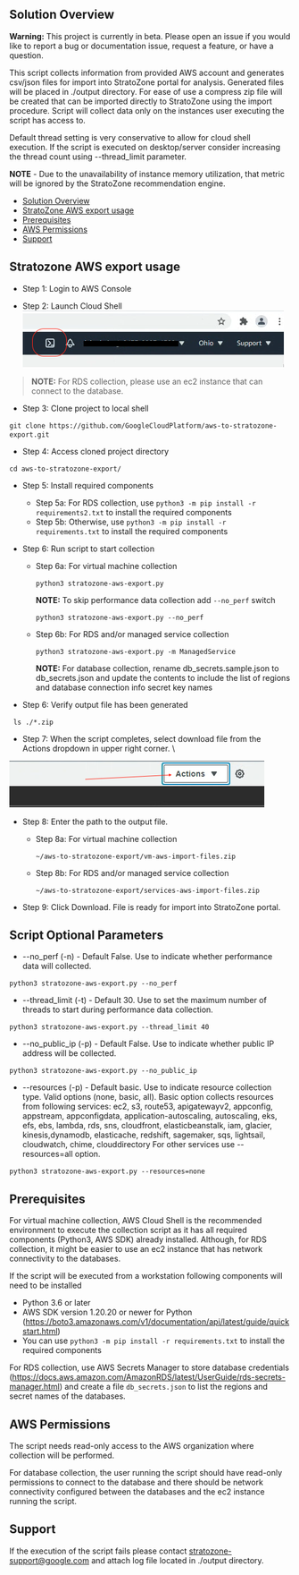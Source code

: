 <!--
Copyright 2021 Google LLC

Licensed under the Apache License, Version 2.0 (the "License");
you may not use this file except in compliance with the License.
You may obtain a copy of the License at

     https://www.apache.org/licenses/LICENSE-2.0

Unless required by applicable law or agreed to in writing, software
distributed under the License is distributed on an "AS IS" BASIS,
WITHOUT WARRANTIES OR CONDITIONS OF ANY KIND, either express or implied.
See the License for the specific language governing permissions and
limitations under the License.
-->

## Solution Overview
__Warning:__ This project is currently in beta. Please open an issue if you would like to report a bug or documentation issue, request a feature, or have a question.

This script collects information from provided AWS account and generates csv/json files for import into StratoZone portal for analysis.
Generated files will be placed in ./output directory. For ease of use a compress zip file will be created that can be imported directly to StratoZone using the import procedure. 
Script will collect data only on the instances user executing the script has access to. 

Default thread setting is very conservative to allow for cloud shell execution. If the script is executed on desktop/server consider increasing the thread count using --thread_limit parameter. 

**NOTE** - Due to the unavailability of instance memory utilization, that metric will be ignored by the StratoZone recommendation engine.

- [Solution Overview](#solution-overview)
- [StratoZone AWS export usage](#stratozone-aws-export-usage)
- [Prerequisites](#prerequisites)
- [AWS Permissions](#aws-permissions)
- [Support](#support)

## Stratozone AWS export usage

- Step 1: Login to AWS Console

- Step 2: Launch Cloud Shell \
!["Image of Cloud Shell Console highlighting an icon with a greater-than and underscore"](images/aws-cloudshell.png)

> __NOTE:__ For RDS collection, please use an ec2 instance that can connect to the database.

- Step 3: Clone project to local shell
```
git clone https://github.com/GoogleCloudPlatform/aws-to-stratozone-export.git
```

- Step 4: Access cloned project directory
```
cd aws-to-stratozone-export/
```
- Step 5: Install required components
    - Step 5a: For RDS collection, use `python3 -m pip install -r requirements2.txt` to install the required components
    - Step 5b: Otherwise, use `python3 -m pip install -r requirements.txt` to install the required components
- Step 6: Run script to start collection
    - Step 6a: For virtual machine collection
      ```
      python3 stratozone-aws-export.py
      ```

      __NOTE:__ To skip performance data collection add `--no_perf` switch 
      ```
      python3 stratozone-aws-export.py --no_perf
      ```
    - Step 6b: For RDS and/or managed service collection
      ```
      python3 stratozone-aws-export.py -m ManagedService
      ```
      __NOTE:__ For database collection, rename db_secrets.sample.json to db_secrets.json and update the contents to include the list of regions and database connection info secret key names 

- Step 6: Verify output file has been generated
```
 ls ./*.zip
```

- Step 7: When the script completes, select download file from the Actions dropdown in upper right corner. \

!["Image of Cloud Shell Actions, download file"](images/aws-actions.png)

- Step 8: Enter the path to the output file.
    - Step 8a: For virtual machine collection
      ```
      ~/aws-to-stratozone-export/vm-aws-import-files.zip
      ```
    - Step 8b: For RDS and/or managed service collection
      ```
      ~/aws-to-stratozone-export/services-aws-import-files.zip
      ```    

- Step 9: Click Download. File is ready for import into StratoZone portal.

## Script Optional Parameters
* --no_perf (-n) - Default False. Use to indicate whether performance data will collected.
```
python3 stratozone-aws-export.py --no_perf
```
* --thread_limit (-t) - Default 30. Use to set the maximum number of threads to start during performance data collection.
```
python3 stratozone-aws-export.py --thread_limit 40
```
* --no_public_ip (-p) - Default False. Use to indicate whether public IP address will be collected.
```
python3 stratozone-aws-export.py --no_public_ip
```
* --resources (-p) - Default basic. Use to indicate resource collection type. Valid options (none, basic, all).
Basic option collects resources from following services: ec2, s3, route53, apigatewayv2, appconfig, appstream, 
        appconfigdata, application-autoscaling, autoscaling, eks, efs, ebs, lambda, rds, sns,
        cloudfront, elasticbeanstalk, iam, glacier, kinesis,dynamodb, elasticache, redshift, sagemaker, sqs,
        lightsail, cloudwatch, chime, clouddirectory
For other services use --resources=all option.
```
python3 stratozone-aws-export.py --resources=none
```

## Prerequisites

  For virtual machine collection, AWS Cloud Shell is the recommended environment to execute the collection script as it has all required components (Python3, AWS SDK) already installed.  Although, for RDS  collection, it might be easier to use an ec2 instance that has network connectivity to the databases.

  If the script will be executed from a workstation following components will need to be installed
  - Python 3.6 or later
  - AWS SDK version 1.20.20 or newer for Python (https://boto3.amazonaws.com/v1/documentation/api/latest/guide/quickstart.html)
  - You can use `python3 -m pip install -r requirements.txt` to install the required components

  For RDS collection, use AWS Secrets Manager to store database credentials (https://docs.aws.amazon.com/AmazonRDS/latest/UserGuide/rds-secrets-manager.html) and create a file `db_secrets.json` to list the regions and secret names of the databases.

## AWS Permissions
The script needs read-only access to the AWS organization where collection will be performed.

For database collection, the user running the script should have read-only permissions to connect to the database and there should be network connectivity configured between the databases and the ec2 instance running the script.

## Support
If the execution of the script fails please contact stratozone-support@google.com and attach log file located in ./output directory.
